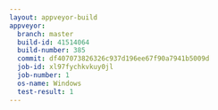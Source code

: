 ```yaml
---
layout: appveyor-build
appveyor:
  branch: master
  build-id: 41514064
  build-number: 385
  commit: df407073826326c937d196ee67f90a7941b5009d
  job-id: xl97fychkvkuy0jl
  job-number: 1
  os-name: Windows
  test-result: 1
---
```

